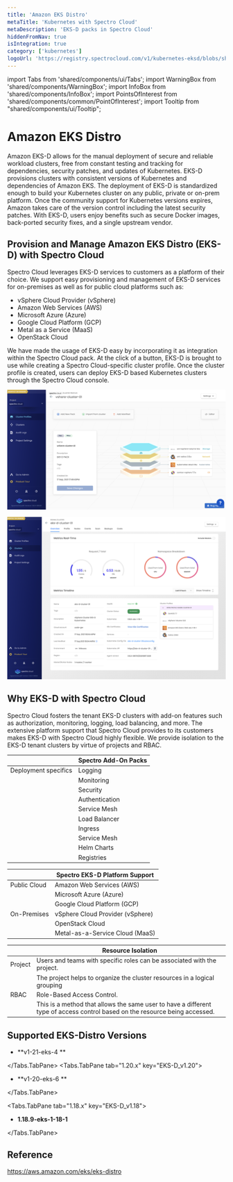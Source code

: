 ```yaml
---
title: 'Amazon EKS Distro'
metaTitle: 'Kubernetes with Spectro Cloud'
metaDescription: 'EKS-D packs in Spectro Cloud'
hiddenFromNav: true
isIntegration: true
category: ['kubernetes']
logoUrl: 'https://registry.spectrocloud.com/v1/kubernetes-eksd/blobs/sha256:5790ca7040999e2f9371163a319cda652ed1e32139bcb9c6fb32a0152d9f48fb?type=image/png'
---
```


import Tabs from 'shared/components/ui/Tabs';
import WarningBox from 'shared/components/WarningBox';
import InfoBox from 'shared/components/InfoBox';
import PointsOfInterest from 'shared/components/common/PointOfInterest';
import Tooltip from "shared/components/ui/Tooltip";

# Amazon EKS Distro

Amazon EKS-D allows for the manual deployment of secure and reliable workload clusters, free from constant testing and tracking for dependencies, security patches, and updates of Kubernetes. EKS-D provisions clusters with consistent versions of Kubernetes and dependencies of Amazon EKS. The deployment of EKS-D is standardized enough to build your Kubernetes cluster on any public, private or on-prem platform. Once the community support for Kubernetes versions expires, Amazon takes care of the version control including the latest security patches. With EKS-D, users enjoy benefits such as secure Docker images, back-ported security fixes, and a single upstream vendor.
## Provision and Manage Amazon EKS Distro (EKS-D) with Spectro Cloud
Spectro Cloud leverages EKS-D services to customers as a platform of their choice. We support easy provisioning and management of EKS-D services for on-premises as well as for public cloud platforms such as: 

* vSphere Cloud Provider (vSphere)
* Amazon Web Services (AWS) 
* Microsoft Azure (Azure)
* Google Cloud Platform (GCP)
* Metal as a Service (MaaS)
* OpenStack Cloud

We have made the usage of EKS-D easy by incorporating it as integration within the Spectro Cloud pack. At the click of a button, EKS-D is brought to use while creating a Spectro Cloud-specific cluster profile. 
Once the cluster profile is created, users can deploy EKS-D based Kubernetes clusters through the Spectro Cloud console. 

![eksd-cluster-profile](eksd-cluster-profile.png)

![eksd-cluster](eksd-cluster.png)

## Why EKS-D with Spectro Cloud

Spectro Cloud fosters the tenant EKS-D clusters with add-on features such as authorization, monitoring, logging, load balancing, and more.
The extensive platform support that Spectro Cloud provides to its customers makes EKS-D with Spectro Cloud highly flexible.
We provide isolation to the EKS-D tenant clusters by virtue of projects and RBAC. 

||Spectro Add-On Packs|
|-|------|
|Deployment specifics|Logging|
||Monitoring |
||Security |
||Authentication|
||Service Mesh |
||Load Balancer |
||Ingress |
||Service Mesh |
||Helm Charts |
||Registries|

||Spectro EKS-D Platform Support|
|-|----|
|Public Cloud|Amazon Web Services (AWS) 
||Microsoft Azure (Azure)
||Google Cloud Platform (GCP)|
|On-Premises|vSphere Cloud Provider (vSphere)|
||OpenStack Cloud|
||Metal-as-a-Service Cloud (MaaS)|

||Resource Isolation|
|-|---|
| Project |Users and teams with specific roles can be associated with the project.| 
|  |The project helps to organize the cluster resources in a logical grouping |
| RBAC|Role-Based Access Control.| 
| |This is a method that allows the same user to have a different type of access control based on the resource being accessed.|

## Supported EKS-Distro Versions

<Tabs>
<Tabs.TabPane tab="1.21.x" key="EKS-D_v1.21">

* **v1-21-eks-4 **

</Tabs.TabPane>
<Tabs.TabPane tab="1.20.x" key="EKS-D_v1.20">

* **v1-20-eks-6 **

</Tabs.TabPane>

<Tabs.TabPane tab="1.18.x" key="EKS-D_v1.18">

* **1.18.9-eks-1-18-1**

</Tabs.TabPane>

</Tabs>

## Reference

https://aws.amazon.com/eks/eks-distro
